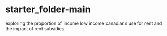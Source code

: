 # starter_folder-main
 exploring the proportion of income low income canadians use for rent and the impact of rent subsidies
